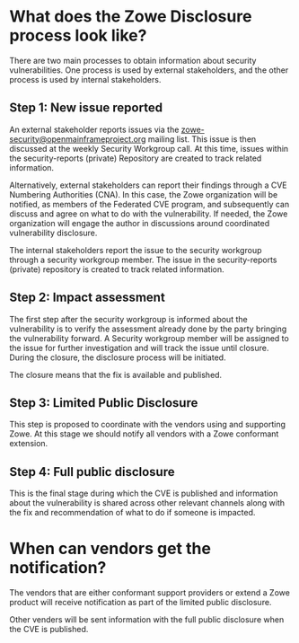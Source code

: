 # What does the Zowe Disclosure process look like?

There are two main processes to obtain information about security vulnerabilities. One process is used by
external stakeholders, and the other process is used by internal stakeholders. 

## Step 1: New issue reported

An external stakeholder reports issues via the zowe-security@openmainframeproject.org mailing list. 
This issue is then discussed at the weekly Security Workgroup call. At this time, issues within
the security-reports (private) Repository are created to track related information. 

Alternatively, external stakeholders can report their findings through a CVE Numbering Authorities (CNA).
In this case, the Zowe organization will be notified, as members of the Federated CVE program, and subsequently can discuss
and agree on what to do with the vulnerability. If needed, the Zowe organization will engage the author in discussions around
coordinated vulnerability disclosure. 

The internal stakeholders report the issue to the security workgroup through a security 
workgroup member. The issue in the security-reports (private) repository is created to track related 
information. 

## Step 2: Impact assessment

The first step after the security workgroup is informed about the vulnerability is to verify the assessment
already done by the party bringing the vulnerability forward. A Security workgroup member will
be assigned to the issue for further investigation and will track the issue until closure. 
During the closure, the disclosure process will be initiated.

The closure means that the fix is available and published. 

## Step 3: Limited Public Disclosure

This step is proposed to coordinate with the vendors using and supporting Zowe. At this stage we
should notify all vendors with a Zowe conformant extension. 

## Step 4: Full public disclosure

This is the final stage during which the CVE is published and information about the 
vulnerability is shared across other relevant channels along with the fix and recommendation of 
what to do if someone is impacted. 

# When can vendors get the notification?

The vendors that are either conformant support providers or extend a Zowe product will receive notification as part of the limited public disclosure. 

Other venders will be sent information with the full public disclosure when the CVE is published. 
